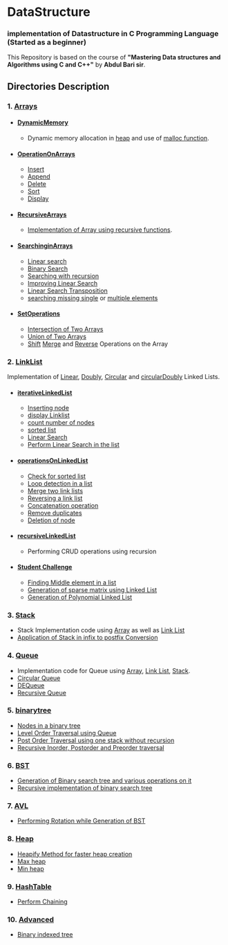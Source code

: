 # DataStructure
### implementation of Datastructure in C Programming Language (Started as a beginner)
This Repository is based on the course of **"Mastering Data structures and Algorithms using C and C++"** by **Abdul Bari sir**.  
## Directories Description
### 1. [Arrays](https://github.com/najm09/DataStructure/tree/master/Arrays)
  * #### [DynamicMemory](https://github.com/najm09/DataStructure/tree/master/Arrays/DynamicMemory)
    * Dynamic memory allocation in [heap](https://github.com/najm09/DataStructure/blob/master/Arrays/DynamicMemory/array_heap.c) and use of [malloc function](https://github.com/najm09/DataStructure/blob/master/Arrays/DynamicMemory/malloc.c).
  * #### [OperationOnArrays](https://github.com/najm09/DataStructure/tree/master/Arrays/OperationsOnArrays)
      * [Insert](https://github.com/najm09/DataStructure/blob/master/Arrays/OperationsOnArrays/array_insert.c)
      * [Append](https://github.com/najm09/DataStructure/blob/master/Arrays/OperationsOnArrays/array_append.c)
      * [Delete](https://github.com/najm09/DataStructure/blob/master/Arrays/OperationsOnArrays/array_delete.c)
      * [Sort](https://github.com/najm09/DataStructure/blob/master/Arrays/OperationsOnArrays/array_insertSort.c)
      * [Display](https://github.com/najm09/DataStructure/blob/master/Arrays/OperationsOnArrays/array_display.c)
  * #### [RecursiveArrays](https://github.com/najm09/DataStructure/tree/master/Arrays/RecursiveArrays)
    * [Implementation of Array using recursive functions](https://github.com/najm09/DataStructure/blob/master/Arrays/RecursiveArrays/array_%20usingRecursion.c).
  * #### [SearchinginArrays](https://github.com/najm09/DataStructure/tree/master/Arrays/SearchingInArrays)
      * [Linear search](https://github.com/najm09/DataStructure/blob/master/Arrays/SearchingInArrays/array_linearSearch.c)
      * [Binary Search](https://github.com/najm09/DataStructure/blob/master/Arrays/SearchingInArrays/binarySearch_iterative.c)
      * [Searching with recursion](https://github.com/najm09/DataStructure/blob/master/Arrays/SearchingInArrays/binarySearch_recursive.c)
      * [Improving Linear Search](https://github.com/najm09/DataStructure/blob/master/Arrays/SearchingInArrays/array_linearSearchImproved.c)
      * [Linear Search Transposition](https://github.com/najm09/DataStructure/blob/master/Arrays/SearchingInArrays/array_linearSearschTransposition.c)
      * [searching missing single](https://github.com/najm09/DataStructure/blob/master/Arrays/SearchingInArrays/arrays_returnMissing.c) or [multiple elements](https://github.com/najm09/DataStructure/blob/master/Arrays/SearchingInArrays/array_multiple_missing.c)
  * #### [SetOperations](https://github.com/najm09/DataStructure/tree/master/Arrays/SetOperation)
      * [Intersection of Two Arrays](https://github.com/najm09/DataStructure/blob/master/Arrays/SetOperation/array_intersection.c)
      * [Union of Two Arrays](https://github.com/najm09/DataStructure/blob/master/Arrays/SetOperation/arrays_union.c)
      * [Shift](https://github.com/najm09/DataStructure/blob/master/Arrays/SetOperation/array_shift.c) [Merge](https://github.com/najm09/DataStructure/blob/master/Arrays/SetOperation/arrays_merge.c) and [Reverse](https://github.com/najm09/DataStructure/blob/master/Arrays/SetOperation/array_reverse.c) Operations on the Array
### 2. [LinkList](https://github.com/najm09/DataStructure/tree/master/LinkedList)
   Implementation of [Linear](https://github.com/najm09/DataStructure/blob/master/LinkedList/iterativeLinkedList/createListByinsert.c), [Doubly](https://github.com/najm09/DataStructure/blob/master/LinkedList/doublyLinkList.c), [Circular](https://github.com/najm09/DataStructure/blob/master/LinkedList/circularLinkListIterative.c) and [circularDoubly](https://github.com/najm09/DataStructure/blob/master/LinkedList/circularDoublyLinkList.c) Linked Lists.
   * #### [iterativeLinkedList](https://github.com/najm09/DataStructure/tree/master/LinkedList/iterativeLinkedList)
        * [Inserting node](https://github.com/najm09/DataStructure/blob/master/LinkedList/iterativeLinkedList/addition_on_linkedList_iterative.c)
        * [display Linklist](https://github.com/najm09/DataStructure/blob/master/LinkedList/iterativeLinkedList/displaying_linkedList_iterative.c)
        * [count number of nodes](https://github.com/najm09/DataStructure/blob/master/LinkedList/iterativeLinkedList/count_of_nodes.iterative.c)
        * [sorted list](https://github.com/najm09/DataStructure/blob/master/LinkedList/iterativeLinkedList/insertInSortedList.c)
        * [Linear Search](https://github.com/najm09/DataStructure/blob/master/LinkedList/iterativeLinkedList/linearSearch_iterative.c)
        * [Perform Linear Search in the list]()
   * #### [operationsOnLinkedList](https://github.com/najm09/DataStructure/tree/master/LinkedList/operationsOnLinkedList)
        * [Check for sorted list](https://github.com/najm09/DataStructure/blob/master/LinkedList/operationsOnLinkedList/checkSort.c)
        * [Loop detection in a list](https://github.com/najm09/DataStructure/blob/master/LinkedList/operationsOnLinkedList/loopDetection.c)
        * [Merge two link lists](https://github.com/najm09/DataStructure/blob/master/LinkedList/operationsOnLinkedList/mergeTwoLinks.c)
        * [Reversing a link list](https://github.com/najm09/DataStructure/blob/master/LinkedList/operationsOnLinkedList/reversingLinks.c)
        * [Concatenation operation](https://github.com/najm09/DataStructure/blob/master/LinkedList/operationsOnLinkedList/concatLinkLists.c)
        * [Remove duplicates](https://github.com/najm09/DataStructure/blob/master/LinkedList/operationsOnLinkedList/removingDuplicates.c)
        * [Deletion of node](https://github.com/najm09/DataStructure/blob/master/LinkedList/operationsOnLinkedList/linkedList_delete.c)
  * #### [recursiveLinkedList](https://github.com/najm09/DataStructure/tree/master/LinkedList/recursiveLinkedList)
    * Performing CRUD operations using recursion
  * #### [Student Challenge](https://github.com/najm09/DataStructure/tree/master/Stack)
       * [Finding Middle element in a list](https://github.com/najm09/DataStructure/blob/master/LinkedList/studentChallenge/middleElement.c)
       * [Generation of sparse matrix using Linked List](https://github.com/najm09/DataStructure/blob/master/LinkedList/studentChallenge/sparseMatrix.c)
       * [Generation of Polynomial Linked List](https://github.com/najm09/DataStructure/blob/master/LinkedList/studentChallenge/polynomial.c)        
### 3. [Stack](https://github.com/najm09/DataStructure/tree/master/Stack)
  * Stack Implementation code using [Array](https://github.com/najm09/DataStructure/blob/master/Stack/StackArray.c) as well as [Link List](https://github.com/najm09/DataStructure/blob/master/Stack/StackLL.c)
  * [Application of Stack in infix to postfix Conversion](https://github.com/najm09/DataStructure/blob/master/Stack/application.c)
### 4. [Queue](https://github.com/najm09/DataStructure/tree/master/Queue)
  * Implementation code for Queue using [Array](https://github.com/najm09/DataStructure/blob/master/Queue/QueueArray.c), [Link List](https://github.com/najm09/DataStructure/blob/master/Queue/QueueLL.c), [Stack](https://github.com/najm09/DataStructure/blob/master/Queue/QueueStack.c).
  * [Circular Queue](https://github.com/najm09/DataStructure/blob/master/Queue/circularQueueArray.c)
  * [DEQueue](https://github.com/najm09/DataStructure/blob/master/Queue/DEQueue.c)
  * [Recursive Queue](https://github.com/najm09/DataStructure/blob/master/Queue/recursiveQueue.c)
### 5. [binarytree](https://github.com/najm09/DataStructure/tree/master/binarytree)
  * [Nodes in a binary tree](https://github.com/najm09/DataStructure/blob/master/binarytree/nodes.c)
  * [Level Order Traversal using Queue](https://github.com/najm09/DataStructure/blob/master/binarytree/levelorder.c)
  * [Post Order Traversal using one stack without recursion](https://github.com/najm09/DataStructure/blob/master/binarytree/postorder.c)
  * [Recursive Inorder, Postorder and Preorder traversal](https://github.com/najm09/DataStructure/blob/master/binarytree/create_tree.c)
### 6. [BST](https://github.com/najm09/DataStructure/tree/master/BST)
  * [Generation of Binary search tree and various operations on it](https://github.com/najm09/DataStructure/blob/master/BST/main.c)
  * [Recursive implementation of binary search tree](https://github.com/najm09/DataStructure/blob/master/BST/recursive.c)
### 7. [AVL](https://github.com/najm09/DataStructure/tree/master/AVL)
  * [Performing Rotation while Generation of BST](https://github.com/najm09/DataStructure/tree/master/AVL)
### 8. [Heap](https://github.com/najm09/DataStructure/tree/master/Heap)
* [Heapify Method for faster heap creation](https://github.com/najm09/DataStructure/blob/master/Heap/heapify.c)
* [Max heap](https://github.com/najm09/DataStructure/tree/master/Heap/MaxHeap)
* [Min heap](https://github.com/najm09/DataStructure/tree/master/Heap/MinHeap)
### 9. [HashTable](https://github.com/najm09/DataStructure/tree/master/HashTable)
  * [Perform Chaining](https://github.com/najm09/DataStructure/blob/master/HashTable/chaining.c)
### 10. [Advanced](https://github.com/najm09/DataStructure/tree/master/Advanced)
  * [Binary indexed tree](https://github.com/najm09/DataStructure/blob/master/Advanced/binaryIndexTree.cpp)

